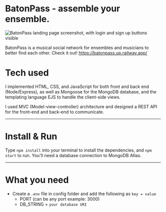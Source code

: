 # BatonPass - assemble your ensemble.

![BatonPass landing page screenshot, with login and sign up buttons visible](https://i.ibb.co/2jmzpgN/Screen-Shot-2022-12-19-at-4-32-47-PM.png)

BatonPass is a musical social network for ensembles and musicians to better find each other. Check it out!
https://batonpass.up.railway.app/

# Tech used
I implemented HTML, CSS, and JavaScript for both front and back end (Node/Express), as well as Mongoose for the MongoDB database, and the templating language EJS to handle the client-side views. 

I used MVC (Model-view-controller) architecture and designed a REST API for the front-end and back-end to communicate. 

---

# Install & Run

Type `npm install` into your terminal to install the dependencies, and `npm start` to run. You'll need a database connection to MongoDB Atlas. 

---

# What you need

- Create a `.env` file in config folder and add the following as `key = value`
  - PORT (can be any port example: 3000)
  - DB_STRING = `your database URI`


